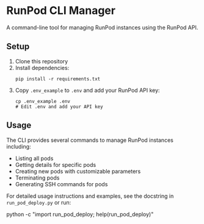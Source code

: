 # RunPod CLI Manager

A command-line tool for managing RunPod instances using the RunPod API.

## Setup

1. Clone this repository
2. Install dependencies:
   ```
   pip install -r requirements.txt
   ```
3. Copy `.env_example` to `.env` and add your RunPod API key:
   ```
   cp .env_example .env
   # Edit .env and add your API key
   ```

## Usage

The CLI provides several commands to manage RunPod instances including:
- Listing all pods
- Getting details for specific pods
- Creating new pods with customizable parameters
- Terminating pods
- Generating SSH commands for pods

For detailed usage instructions and examples, see the docstring in `run_pod_deploy.py` or run:

python -c "import run_pod_deploy; help(run_pod_deploy)" 